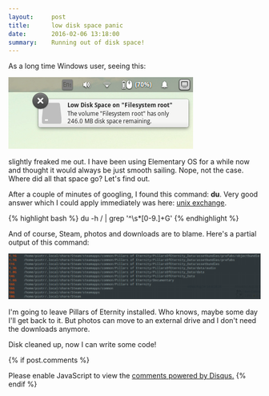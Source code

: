 ```yaml
---
layout:     post
title:      low disk space panic
date:       2016-02-06 13:18:00
summary:    Running out of disk space!
---
```


As a long time Windows user, seeing this:

![low disk space](/images/low-disk-space.png)

slightly freaked me out. I have been using Elementary OS for a while now and thought it would always be just smooth sailing. Nope, not the case. Where did all that space go? Let's find out.

After a couple of minutes of googling, I found this command: **du**. Very good answer which I could apply immediately was here: [unix exchange](http://unix.stackexchange.com/a/125433/155264).

{% highlight bash %}
du -h / | grep '^\s*[0-9\.]\+G'
{% endhighlight %}

And of course, Steam, photos and downloads are to blame. Here's a partial output of this command:

![du scan](/images/du-scan.png)

I'm going to leave Pillars of Eternity installed. Who knows, maybe some day I'll get back to it. But photos can move to an external drive and I don't need the downloads anymore.

Disk cleaned up, now I can write some code!

{% if post.comments %}
<div id="disqus_thread"></div>
<script>
    (function() {  // DON'T EDIT BELOW THIS LINE
        var d = document, s = d.createElement('script');

        s.src = '//piotrjustyna.disqus.com/embed.js';

        s.setAttribute('data-timestamp', +new Date());
        (d.head || d.body).appendChild(s);
    })();
</script>
<noscript>Please enable JavaScript to view the <a href="https://disqus.com/?ref_noscript" rel="nofollow">comments powered by Disqus.</a></noscript>
{% endif %}
